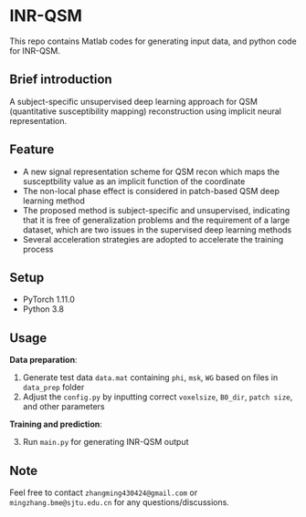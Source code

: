 # INR-QSM
This repo contains Matlab codes for generating input data, and python code for INR-QSM. 

## Brief introduction 
A subject-specific unsupervised deep learning approach for QSM (quantitative susceptibility mapping) reconstruction using implicit neural representation.

## Feature   
*  A new signal representation scheme for QSM recon which maps the susceptbility value as an implicit function of the coordinate
*  The non-local phase effect is considered in patch-based QSM deep learning method 
*  The proposed method is subject-specific and unsupervised, indicating that it is free of generalization problems and the requirement of a large dataset, which are two issues in the supervised deep learning methods
*  Several acceleration strategies are adopted to accelerate the training process

## Setup   
* PyTorch 1.11.0  
* Python 3.8

## Usage
**Data preparation**:
1.  Generate test data `data.mat` containing `phi`, `msk`, `WG` based on files in `data_prep` folder 
2.  Adjust the `config.py` by inputting correct `voxelsize`, `B0_dir`, `patch size`, and other parameters 

**Training and prediction**:

3.  Run `main.py` for generating INR-QSM output

## Note
Feel free to contact `zhangming430424@gmail.com` or `mingzhang.bme@sjtu.edu.cn` for any questions/discussions.


